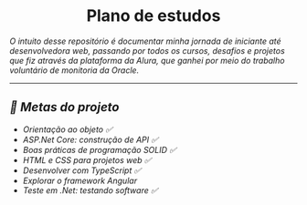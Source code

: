 <h1 align="center"> Plano de estudos </h1>

<p><em>O intuito desse repositório é documentar minha jornada de iniciante até desenvolvedora web, passando por todos os cursos, desafios e projetos que fiz através da plataforma da Alura, que ganhei por meio do trabalho voluntário de monitoria da Oracle.</p> 

<hr>
<h2>📝 Metas do projeto</h2>
<ul> 
    <li>Orientação ao objeto ✅</li>
    <li>ASP.Net Core: construção de API ✅</li>
    <li>Boas práticas de programação SOLID ✅</li>
    <li>HTML e CSS para projetos web ✅</li>
    <li>Desenvolver com TypeScript ✅</li>
    <li>Explorar o framework Angular</li>
    <li>Teste em .Net: testando software ✅</li>
</ul>


